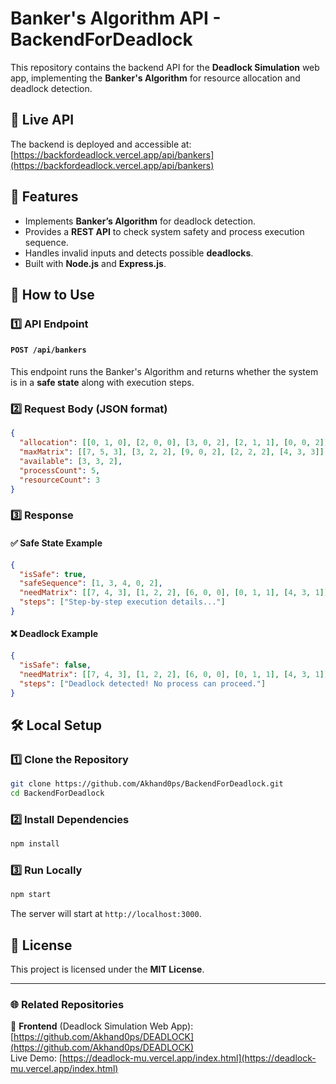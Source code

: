 # Banker's Algorithm API - BackendForDeadlock

This repository contains the backend API for the **Deadlock Simulation** web app, implementing the **Banker's Algorithm** for resource allocation and deadlock detection.

## 🔗 Live API  
The backend is deployed and accessible at:  
[https://backfordeadlock.vercel.app/api/bankers](https://backfordeadlock.vercel.app/api/bankers)  

## 📌 Features  
- Implements **Banker’s Algorithm** for deadlock detection.  
- Provides a **REST API** to check system safety and process execution sequence.  
- Handles invalid inputs and detects possible **deadlocks**.  
- Built with **Node.js** and **Express.js**.  

## 🚀 How to Use  

### **1️⃣ API Endpoint**  
#### `POST /api/bankers`  
This endpoint runs the Banker's Algorithm and returns whether the system is in a **safe state** along with execution steps.  

### **2️⃣ Request Body (JSON format)**
```json
{
  "allocation": [[0, 1, 0], [2, 0, 0], [3, 0, 2], [2, 1, 1], [0, 0, 2]],
  "maxMatrix": [[7, 5, 3], [3, 2, 2], [9, 0, 2], [2, 2, 2], [4, 3, 3]],
  "available": [3, 3, 2],
  "processCount": 5,
  "resourceCount": 3
}
```

### **3️⃣ Response**
#### ✅ Safe State Example  
```json
{
  "isSafe": true,
  "safeSequence": [1, 3, 4, 0, 2],
  "needMatrix": [[7, 4, 3], [1, 2, 2], [6, 0, 0], [0, 1, 1], [4, 3, 1]],
  "steps": ["Step-by-step execution details..."]
}
```

#### ❌ Deadlock Example  
```json
{
  "isSafe": false,
  "needMatrix": [[7, 4, 3], [1, 2, 2], [6, 0, 0], [0, 1, 1], [4, 3, 1]],
  "steps": ["Deadlock detected! No process can proceed."]
}
```

## 🛠️ Local Setup  

### 1️⃣ Clone the Repository  
```sh
git clone https://github.com/Akhand0ps/BackendForDeadlock.git
cd BackendForDeadlock
```

### 2️⃣ Install Dependencies  
```sh
npm install
```

### 3️⃣ Run Locally  
```sh
npm start
```
The server will start at `http://localhost:3000`.

## 📝 License  
This project is licensed under the **MIT License**.  

---

### 🌐 Related Repositories  
🔗 **Frontend** (Deadlock Simulation Web App):  
[https://github.com/Akhand0ps/DEADLOCK](https://github.com/Akhand0ps/DEADLOCK)  
Live Demo: [https://deadlock-mu.vercel.app/index.html](https://deadlock-mu.vercel.app/index.html)  

